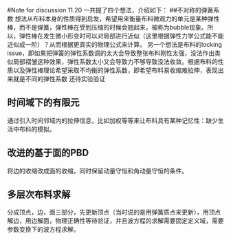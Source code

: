#Note for discussion 11.20
一共提了四个想法，介绍如下：
##不对称的弹簧系数
想法从布料本身的性质得到启发，希望用来衡量布料微观力的单元是某种弹性棒，而不是弹簧，弹性棒在受到压缩的时候会翘起来，被称为bubble现象。所以，弹性棒在发生微小形变时可以对局部进行近似（这里根据弹性力学公式能不能近似成一阶）？从而根据更真实的物理公式来计算。
另一个想法是布料的locking issue，即如果把弹簧的弹性系数调的太大会导致整张布料刚性太强，没法作出类似局部褶皱这种效果，弹性系数太小又会导致力不够导致没法收敛。根据布料的性质以及弹性棒理论希望采取不均衡的弹性系数，即希望布料易收缩难拉伸，表现出来就是不同的弹性系数
还待实验验证
## 时间域下的有限元
通过引入时间邻域内的拉伸信息，比如加权等等来让布料具有某种记忆性：缺少生活中布料的模拟。
## 改进的基于面的PBD
将边的收缩改成面的收缩，同时保留动量守恒和角动量守恒的条件。
## 多层次布料求解
分成顶点，边，面三部分，先更新顶点（当时说的是用弹簧质点来更新），用顶点解边，用边解面，物理正确性等待验证，并且波方程的求解需要固定定义域，需要参数变换下的波方程求解。